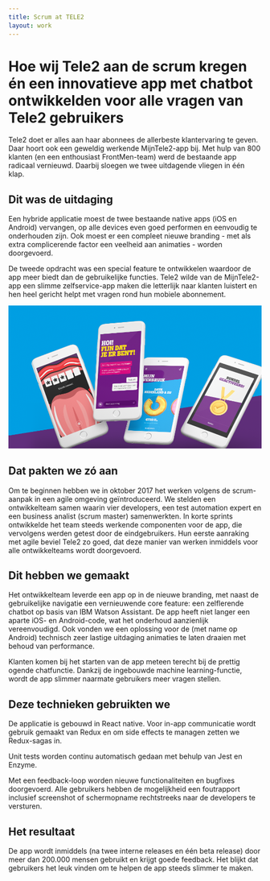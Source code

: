 ```yaml
---
title: Scrum at TELE2
layout: work
---
```


# Hoe wij Tele2 aan de scrum kregen én een innovatieve app met chatbot ontwikkelden voor alle vragen van Tele2 gebruikers

Tele2 doet er alles aan haar abonnees de allerbeste klantervaring te geven. Daar hoort ook een geweldig werkende MijnTele2-app bij. Met hulp van 800 klanten (en een enthousiast FrontMen-team) werd de bestaande app radicaal vernieuwd. Daarbij sloegen we twee uitdagende vliegen in één klap.

## Dit was de uitdaging

Een hybride applicatie moest de twee bestaande native apps (iOS en Android) vervangen, op alle devices even goed performen en eenvoudig te onderhouden zijn. Ook moest er een compleet nieuwe branding - met als extra complicerende factor een veelheid aan animaties - worden doorgevoerd.

De tweede opdracht was een special feature te ontwikkelen waardoor de app meer biedt dan de gebruikelijke functies. Tele2 wilde van de MijnTele2-app een slimme zelfservice-app maken die letterlijk naar klanten luistert en hen heel gericht helpt met vragen rond hun mobiele abonnement.

![TELE2 app](tele2.png 'TELE2 app gallery')

## Dat pakten we zó aan

Om te beginnen hebben we in oktober 2017 het werken volgens de scrum-aanpak in een agile omgeving geïntroduceerd. We stelden een ontwikkelteam samen waarin vier developers, een test automation expert en een business analist (scrum master) samenwerkten. In korte sprints ontwikkelde het team steeds werkende componenten voor de app, die vervolgens werden getest door de eindgebruikers. Hun eerste aanraking met agile beviel Tele2 zo goed, dat deze manier van werken inmiddels voor alle ontwikkelteams wordt doorgevoerd.

## Dit hebben we gemaakt

Het ontwikkelteam leverde een app op in de nieuwe branding, met naast de gebruikelijke navigatie een vernieuwende core feature: een zelflerende chatbot op basis van IBM Watson Assistant. De app heeft niet langer een aparte iOS- en Android-code, wat het onderhoud aanzienlijk vereenvoudigd. Ook vonden we een oplossing voor de (met name op Android) technisch zeer lastige uitdaging animaties te laten draaien met behoud van performance.

Klanten komen bij het starten van de app meteen terecht bij de prettig ogende chatfunctie. Dankzij de ingebouwde machine learning-functie, wordt de app slimmer naarmate gebruikers meer vragen stellen.

## Deze technieken gebruikten we

De applicatie is gebouwd in React native. Voor in-app communicatie wordt gebruik gemaakt van Redux en om side effects te managen zetten we Redux-sagas in.

Unit tests worden continu automatisch gedaan met behulp van Jest en Enzyme.

Met een feedback-loop worden nieuwe functionaliteiten en bugfixes doorgevoerd. Alle gebruikers hebben de mogelijkheid een foutrapport inclusief screenshot of schermopname rechtstreeks naar de developers te versturen.

## Het resultaat

De app wordt inmiddels (na twee interne releases en één beta release) door meer dan 200.000 mensen gebruikt en krijgt goede feedback. Het blijkt dat gebruikers het leuk vinden om te helpen de app steeds slimmer te maken.
